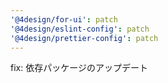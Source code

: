 ```yaml
---
'@4design/for-ui': patch
'@4design/eslint-config': patch
'@4design/prettier-config': patch
---
```


fix: 依存パッケージのアップデート
